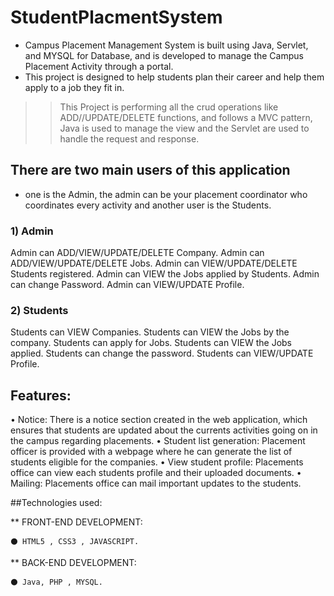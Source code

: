 # StudentPlacmentSystem

* Campus Placement Management System is built using Java, Servlet, and MYSQL for Database, and is developed to manage the Campus Placement Activity through a portal.
* This project is designed to help students plan their career and help them apply to a job  they fit in. 

>> This Project is performing all the crud operations like ADD//UPDATE/DELETE functions, and follows a MVC pattern, Java is used to manage the view and the Servlet are used to handle the request and response.

## There are two main users of this application 

* one is the Admin, the admin can be your placement coordinator who coordinates every activity and another user is the Students.

### 1) Admin

Admin can ADD/VIEW/UPDATE/DELETE Company.
Admin can ADD/VIEW/UPDATE/DELETE Jobs.
Admin can VIEW/UPDATE/DELETE Students registered.
Admin can VIEW the Jobs applied by Students.
Admin can change Password.
Admin can VIEW/UPDATE Profile.


### 2) Students

Students can VIEW Companies.
Students can VIEW the Jobs by the company.
Students can apply for Jobs.
Students can VIEW the Jobs applied.
Students can change the password.
Students can VIEW/UPDATE Profile.


## Features:

• Notice: There is a notice section created in the web application, which ensures that students are updated about the currents activities going on in the campus regarding placements.
• Student list generation: Placement officer is provided with a webpage where he can generate the list of students eligible for the companies.
• View student profile: Placements office can view each students profile and their uploaded documents.
• Mailing: Placements office can mail important updates to the students.

##Technologies used:

** FRONT-END DEVELOPMENT:

    ⚫️ HTML5 , CSS3 , JAVASCRIPT.

** BACK-END DEVELOPMENT:

    ⚫️ Java, PHP , MYSQL.

